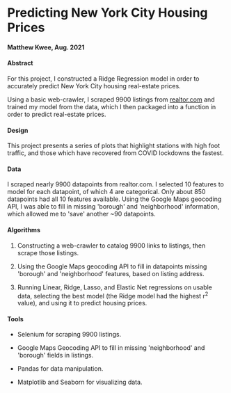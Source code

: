 # Predicting New York City Housing Prices

#### Matthew Kwee, Aug. 2021

#### Abstract



For this project, I constructed a Ridge Regression model in order to accurately predict New York City housing real-estate prices.

Using a basic web-crawler, I scraped 9900 listings from [realtor.com](https://realtor.com"......") and trained my model from the data, which I then packaged into a function in order to predict real-estate prices.


#### Design
This project presents a series of plots that highlight stations with high foot traffic, and those which have recovered from COVID lockdowns the fastest.


#### Data
I scraped nearly 9900 datapoints from realtor.com. I selected 10 features to model for each datapoint, of which 4 are categorical. Only about 850 datapoints had all 10 features available. Using the Google Maps geocoding API, I was able to fill in missing 'borough' and 'neighborhood' information, which allowed me to 'save' another ~90 datapoints. 


#### Algorithms
1. Constructing a web-crawler to catalog 9900 links to listings, then scrape those listings.

2. Using the Google Maps geocoding API to fill in datapoints missing 'borough' and 'neighborhood' features, based on listing address.

3. Running Linear, Ridge, Lasso, and Elastic Net regressions on usable data, selecting the best model (the Ridge model had the highest r<sup>2</sup> value), and using it to predict housing prices.



#### Tools
- Selenium for scraping 9900 listings.

- Google Maps Geocoding API to fill in missing 'neighborhood' and 'borough' fields in listings.

- Pandas for data manipulation.

- Matplotlib and Seaborn for visualizing data.





